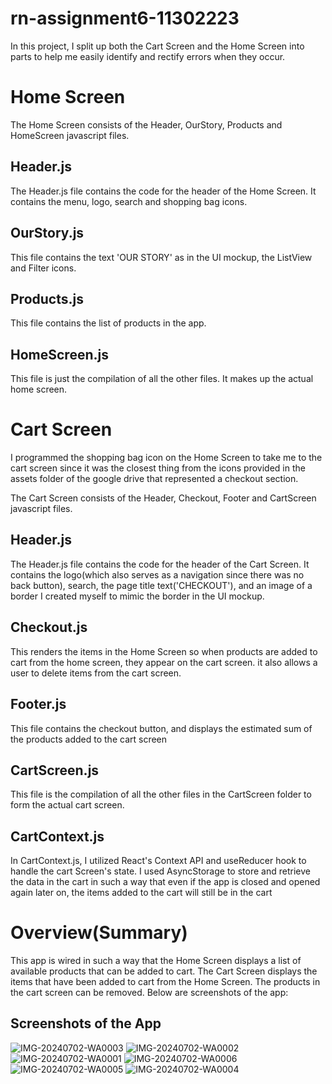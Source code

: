 # rn-assignment6-11302223

In this project, I split up both the Cart Screen and the Home Screen into parts to help me easily identify and rectify errors when they occur. 

# Home Screen
The Home Screen consists of the Header, OurStory, Products and HomeScreen javascript files.
## Header.js
The Header.js file contains the code for the header of the Home Screen. It contains the menu, logo, search and shopping bag icons.
## OurStory.js
This file contains the text 'OUR STORY' as in the UI mockup, the ListView and Filter icons.
## Products.js
This file contains the list of products in the app.
## HomeScreen.js
This file is just the compilation of all the other files. It makes up the actual home screen.


# Cart Screen
I programmed the shopping bag icon on the Home Screen to take me to the cart screen since it was the closest thing from the icons provided in the assets folder of the google drive that represented a checkout section. 

The Cart Screen consists of the Header, Checkout, Footer and CartScreen javascript files.
## Header.js
The Header.js file contains the code for the header of the Cart Screen. It contains the logo(which also serves as a navigation since there was no back button), search, the page title text('CHECKOUT'), and an image of a border I created myself to mimic the border in the UI mockup.
## Checkout.js
This renders the items in the Home Screen so when products are added to cart from the home screen, they appear on the cart screen. it also allows a user to delete items from the cart screen.
## Footer.js
This file contains the checkout button, and displays the estimated sum of the products added to the cart screen
## CartScreen.js
This file is the compilation of all the other files in the CartScreen folder to form the actual cart screen.
## CartContext.js
In CartContext.js, I utilized React's Context API and useReducer hook to handle the cart Screen's state. I used AsyncStorage to store and retrieve the data in the cart in such a way that even if the app is closed and opened again later on, the items added to the cart will still be in the cart

# Overview(Summary)
This app is wired in such a way that the Home Screen displays a list of available products that can be added to cart. The Cart Screen displays the items that have been added to cart from the Home Screen. The products in the cart screen can be removed. Below are screenshots of the app:

## Screenshots of the App
![IMG-20240702-WA0003](https://github.com/ewurafuaa/rn-assignment6-11302223/assets/170051346/7e01b07b-1903-4799-b1b1-ba7d939f6142)
![IMG-20240702-WA0002](https://github.com/ewurafuaa/rn-assignment6-11302223/assets/170051346/d0ec6c90-ac4c-4cb2-9276-1444c28fa6ca)
![IMG-20240702-WA0001](https://github.com/ewurafuaa/rn-assignment6-11302223/assets/170051346/48d42202-eafd-4041-a9d4-b32b9c1974b7)
![IMG-20240702-WA0006](https://github.com/ewurafuaa/rn-assignment6-11302223/assets/170051346/52ea2a91-5646-4a9d-99a4-4cdedfc83d79)
![IMG-20240702-WA0005](https://github.com/ewurafuaa/rn-assignment6-11302223/assets/170051346/b2b34dc1-039d-4e4b-8905-567dd3a1a967)
![IMG-20240702-WA0004](https://github.com/ewurafuaa/rn-assignment6-11302223/assets/170051346/2a5f6f4e-a9dd-4266-a94e-43c03e903c1a)
